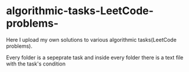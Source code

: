 # algorithmic-tasks-LeetCode-problems-
Here I upload my own solutions to various algorithmic tasks(LeetCode problems).

Every folder is a sepeprate task and inside every folder there is a text file with the task's condition
